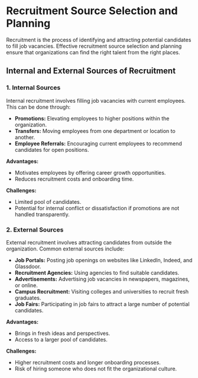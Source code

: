 # Recruitment Source Selection and Planning

Recruitment is the process of identifying and attracting potential candidates to fill job vacancies. Effective recruitment source selection and planning ensure that organizations can find the right talent from the right places.

## Internal and External Sources of Recruitment

### 1. Internal Sources

Internal recruitment involves filling job vacancies with current employees. This can be done through:
- **Promotions:** Elevating employees to higher positions within the organization.
- **Transfers:** Moving employees from one department or location to another.
- **Employee Referrals:** Encouraging current employees to recommend candidates for open positions.

**Advantages:**
- Motivates employees by offering career growth opportunities.
- Reduces recruitment costs and onboarding time.

**Challenges:**
- Limited pool of candidates.
- Potential for internal conflict or dissatisfaction if promotions are not handled transparently.

### 2. External Sources

External recruitment involves attracting candidates from outside the organization. Common external sources include:
- **Job Portals:** Posting job openings on websites like LinkedIn, Indeed, and Glassdoor.
- **Recruitment Agencies:** Using agencies to find suitable candidates.
- **Advertisements:** Advertising job vacancies in newspapers, magazines, or online.
- **Campus Recruitment:** Visiting colleges and universities to recruit fresh graduates.
- **Job Fairs:** Participating in job fairs to attract a large number of potential candidates.

**Advantages:**
- Brings in fresh ideas and perspectives.
- Access to a larger pool of candidates.

**Challenges:**
- Higher recruitment costs and longer onboarding processes.
- Risk of hiring someone who does not fit the organizational culture.


